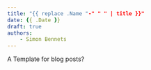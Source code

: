 ```yaml
---
title: "{{ replace .Name "-" " " | title }}"
date: {{ .Date }}
draft: true
authors:
    - Simon Bennets
---
```


A Template for blog posts?